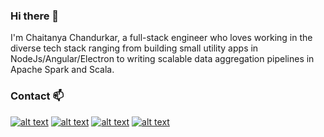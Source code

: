 ### Hi there 👋

I'm Chaitanya Chandurkar, a full-stack engineer who loves working in the diverse tech stack ranging from building small utility apps in NodeJs/Angular/Electron to writing scalable data aggregation pipelines in Apache Spark and Scala.
### Contact 📫

<!--
**cchandurkar/cchandurkar** is a ✨ _special_ ✨ repository because its `README.md` (this file) appears on your GitHub profile.

Here are some ideas to get you started:

- 🔭 I’m currently working on ...
- 🌱 I’m currently learning ...
- 👯 I’m looking to collaborate on ...
- 🤔 I’m looking for help with ...
- 💬 Ask me about ...
- 📫 How to reach me: ...
- 😄 Pronouns: ...
- ⚡ Fun fact: ...
-->

<!-- display the social media buttons in your README -->

[![alt text][4.1]][4]
[![alt text][1.1]][1]
[![alt text][2.1]][2]
[![alt text][3.1]][3]



<!-- links to social media icons -->
<!-- no need to change these -->

<!-- icons with padding -->

[1.1]: https://icon-icons.com/icons2/99/PNG/48/twitter_socialnetwork_17445.png (twitter icon with padding)
[2.1]: https://icon-icons.com/icons2/99/PNG/48/facebook_socialnetwork_17442.png (facebook icon with padding)
[3.1]: https://icon-icons.com/icons2/99/PNG/48/linkedin_socialnetwork_17441.png (linkedin icon with padding)
[4.1]: https://icon-icons.com/icons2/317/PNG/48/envelope-icon_34446.png (email icon with padding)

<!-- icons without padding -->

[1.2]: http://i.imgur.com/wWzX9uB.png (twitter icon without padding)
[2.2]: http://i.imgur.com/fep1WsG.png (facebook icon without padding)
[6.2]: http://i.imgur.com/9I6NRUm.png (github icon without padding)


<!-- links to your social media accounts -->
<!-- update these accordingly -->

[1]: https://www.twitter.com/cchandurkar
[2]: https://www.facebook.com/chaitanya.chandurkar
[3]: https://www.linkedin.com/in/cchandurkar/
[4]: mailto:cchandurkar@gmail.com
